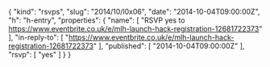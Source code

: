 {
  "kind": "rsvps",
  "slug": "2014/10/l0x06",
  "date": "2014-10-04T09:00:00Z",
  "h": "h-entry",
  "properties": {
    "name": [
      "RSVP yes to https://www.eventbrite.co.uk/e/mlh-launch-hack-registration-12681722373"
    ],
    "in-reply-to": [
      "https://www.eventbrite.co.uk/e/mlh-launch-hack-registration-12681722373"
    ],
    "published": [
      "2014-10-04T09:00:00Z"
    ],
    "rsvp": [
      "yes"
    ]
  }
}
